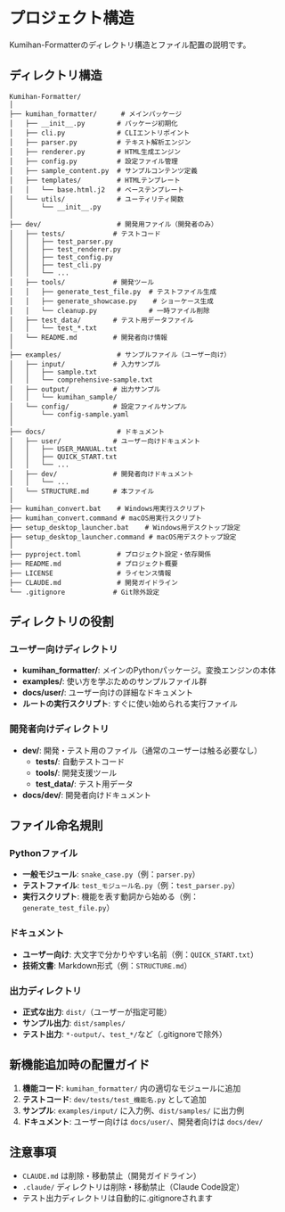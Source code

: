 # プロジェクト構造

Kumihan-Formatterのディレクトリ構造とファイル配置の説明です。

## ディレクトリ構造

```
Kumihan-Formatter/
│
├── kumihan_formatter/      # メインパッケージ
│   ├── __init__.py        # パッケージ初期化
│   ├── cli.py             # CLIエントリポイント
│   ├── parser.py          # テキスト解析エンジン
│   ├── renderer.py        # HTML生成エンジン
│   ├── config.py          # 設定ファイル管理
│   ├── sample_content.py  # サンプルコンテンツ定義
│   ├── templates/         # HTMLテンプレート
│   │   └── base.html.j2   # ベーステンプレート
│   └── utils/             # ユーティリティ関数
│       └── __init__.py
│
├── dev/                   # 開発用ファイル（開発者のみ）
│   ├── tests/            # テストコード
│   │   ├── test_parser.py
│   │   ├── test_renderer.py
│   │   ├── test_config.py
│   │   ├── test_cli.py
│   │   └── ...
│   ├── tools/            # 開発ツール
│   │   ├── generate_test_file.py  # テストファイル生成
│   │   ├── generate_showcase.py    # ショーケース生成
│   │   └── cleanup.py             # 一時ファイル削除
│   ├── test_data/        # テスト用データファイル
│   │   └── test_*.txt
│   └── README.md         # 開発者向け情報
│
├── examples/              # サンプルファイル（ユーザー向け）
│   ├── input/            # 入力サンプル
│   │   ├── sample.txt
│   │   └── comprehensive-sample.txt
│   ├── output/           # 出力サンプル
│   │   └── kumihan_sample/
│   └── config/           # 設定ファイルサンプル
│       └── config-sample.yaml
│
├── docs/                  # ドキュメント
│   ├── user/             # ユーザー向けドキュメント
│   │   ├── USER_MANUAL.txt
│   │   ├── QUICK_START.txt
│   │   └── ...
│   ├── dev/              # 開発者向けドキュメント
│   │   └── ...
│   └── STRUCTURE.md      # 本ファイル
│
├── kumihan_convert.bat    # Windows用実行スクリプト
├── kumihan_convert.command # macOS用実行スクリプト
├── setup_desktop_launcher.bat    # Windows用デスクトップ設定
├── setup_desktop_launcher.command # macOS用デスクトップ設定
│
├── pyproject.toml         # プロジェクト設定・依存関係
├── README.md              # プロジェクト概要
├── LICENSE                # ライセンス情報
├── CLAUDE.md              # 開発ガイドライン
└── .gitignore            # Git除外設定
```

## ディレクトリの役割

### ユーザー向けディレクトリ

- **kumihan_formatter/**: メインのPythonパッケージ。変換エンジンの本体
- **examples/**: 使い方を学ぶためのサンプルファイル群
- **docs/user/**: ユーザー向けの詳細なドキュメント
- **ルートの実行スクリプト**: すぐに使い始められる実行ファイル

### 開発者向けディレクトリ

- **dev/**: 開発・テスト用のファイル（通常のユーザーは触る必要なし）
  - **tests/**: 自動テストコード
  - **tools/**: 開発支援ツール
  - **test_data/**: テスト用データ
- **docs/dev/**: 開発者向けドキュメント

## ファイル命名規則

### Pythonファイル
- **一般モジュール**: `snake_case.py`（例：`parser.py`）
- **テストファイル**: `test_モジュール名.py`（例：`test_parser.py`）
- **実行スクリプト**: 機能を表す動詞から始める（例：`generate_test_file.py`）

### ドキュメント
- **ユーザー向け**: 大文字で分かりやすい名前（例：`QUICK_START.txt`）
- **技術文書**: Markdown形式（例：`STRUCTURE.md`）

### 出力ディレクトリ
- **正式な出力**: `dist/`（ユーザーが指定可能）
- **サンプル出力**: `dist/samples/`
- **テスト出力**: `*-output/`、`test_*/`など（.gitignoreで除外）

## 新機能追加時の配置ガイド

1. **機能コード**: `kumihan_formatter/` 内の適切なモジュールに追加
2. **テストコード**: `dev/tests/test_機能名.py` として追加
3. **サンプル**: `examples/input/` に入力例、`dist/samples/` に出力例
4. **ドキュメント**: ユーザー向けは `docs/user/`、開発者向けは `docs/dev/`

## 注意事項

- `CLAUDE.md` は削除・移動禁止（開発ガイドライン）
- `.claude/` ディレクトリは削除・移動禁止（Claude Code設定）
- テスト出力ディレクトリは自動的に.gitignoreされます